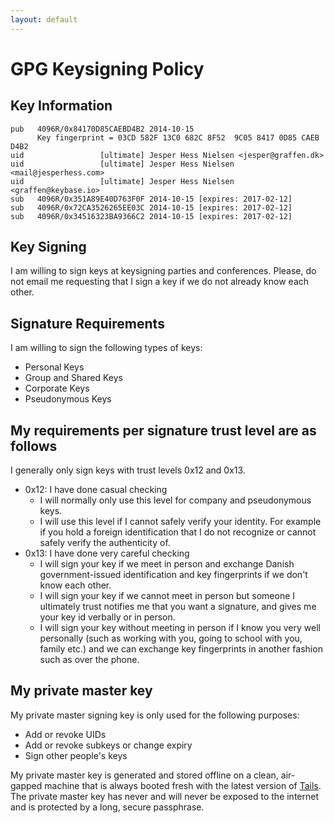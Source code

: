 ```yaml
---
layout: default
---
```

# GPG Keysigning Policy

## Key Information

	pub   4096R/0x84170D85CAEBD4B2 2014-10-15
	      Key fingerprint = 03CD 582F 13C0 682C 8F52  9C05 8417 0D85 CAEB D4B2
	uid                 [ultimate] Jesper Hess Nielsen <jesper@graffen.dk>
	uid                 [ultimate] Jesper Hess Nielsen <mail@jesperhess.com>
	uid                 [ultimate] Jesper Hess Nielsen <graffen@keybase.io>
	sub   4096R/0x351A89E40D763F0F 2014-10-15 [expires: 2017-02-12]
	sub   4096R/0x72CA3526265EE03C 2014-10-15 [expires: 2017-02-12]
	sub   4096R/0x34516323BA9366C2 2014-10-15 [expires: 2017-02-12]

## Key Signing

I am willing to sign keys at keysigning parties and conferences. Please, do not email me requesting that I sign a key if we do not already know each other.  

## Signature Requirements

I am willing to sign the following types of keys: 

* Personal Keys
* Group and Shared Keys
* Corporate Keys
* Pseudonymous Keys

## My requirements per signature trust level are as follows

I generally only sign keys with trust levels 0x12 and 0x13.

* 0x12: I have done casual checking
  * I will normally only use this level for company and pseudonymous keys. 
  * I will use this level if I cannot safely verify your identity. For example if you hold a foreign identification that I do not recognize or cannot safely verify the authenticity of. 
* 0x13: I have done very careful checking
  * I will sign your key if we meet in person and exchange Danish government-issued identification and key fingerprints if we don't know each other. 
  * I will sign your key if we cannot meet in person but someone I ultimately trust notifies me that you want a signature, and gives me your key id verbally or in person. 
  * I will sign your key without meeting in person if I know you very well personally (such as working with you, going to school with you, family etc.) and we can exchange key fingerprints in another fashion such as over the phone.

## My private master key

My private master signing key is only used for the following purposes: 

* Add or revoke UIDs
* Add or revoke subkeys or change expiry
* Sign other people's keys

My private master key is generated and stored offline on a clean, air-gapped machine that is always booted fresh with the latest version of [Tails](https://tails.boum.org/). The private master key has never and will never be exposed to the internet and is protected by a long, secure passphrase.

